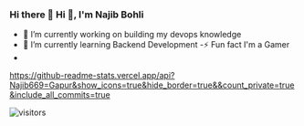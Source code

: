 ### Hi there 👋 Hi 👋, I'm Najib Bohli

- 🔭 I’m currently working on building my devops knowledge
- 🌱 I’m currently learning Backend Development
-⚡ Fun fact I'm a Gamer
- 


https://github-readme-stats.vercel.app/api?Najib669=Gapur&show_icons=true&hide_border=true&&count_private=true&include_all_commits=true


![visitors](https://visitor-badge.glitch.me/badge?page_id=${your.username}.${your.repo.id})



<!--
**Najib669/Najib669** is a ✨ _special_ ✨ repository because its `README.md` (this file) appears on your GitHub profile.

Here are some ideas to get you started:

- 🔭 I’m currently working on ...
- 🌱 I’m currently learning ...
- 👯 I’m looking to collaborate on ...
- 🤔 I’m looking for help with ...
- 💬 Ask me about ...
- 📫 How to reach me: ...
- 😄 Pronouns: ...
- ⚡ Fun fact: ...
-->
